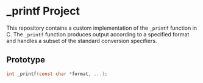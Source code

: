 # _printf Project

This repository contains a custom implementation of the `_printf` function in C. The `_printf` function produces output according to a specified format and handles a subset of the standard conversion specifiers.

## Prototype

```c
int _printf(const char *format, ...);

